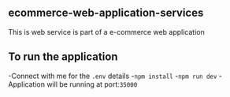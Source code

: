 ## ecommerce-web-application-services

 This is web service is part of a e-commerce web application

## To run the application

-Connect with me for the `.env` details
-`npm install`
-`npm run dev`
-Application will be running at port:`35000`
